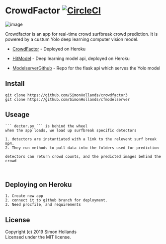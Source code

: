 # CrowdFactor [![CircleCI](https://circleci.com/gh/SimonHollands/crowdfactor3.svg?style=svg)](https://circleci.com/gh/SimonHollands/crowdfactor3)

![image](https://user-images.githubusercontent.com/22828446/68315875-52def480-006d-11ea-8f59-48ffc1b16ec0.png)


Crowdfactor is an app for real-time crowd surfbreak crowd prediction. It is powered by a custum Yolo deep learning computer vision model. 
* [CrowdFactor](https://crowdfactor.herokuapp.com/) - Deployed on Heroku
* [HitModel](https://crowdfactor.herokuapp.com/) - Deep learning model api, deployed on Heroku

* [ModelserverGithub](https://github.com/SimonHollands/cfmodelserver) - Repo for the flask api which serves the Yolo model


## Install
```
git clone https://github.com/SimonHollands/crowdfactor3
git clone https://github.com/SimonHollands/cfmodelserver 
```

## Useage
```
``` dector.py ``` is behind the wheel
when the app loads, we load up surfbreak specific detectors

1. detectors are instantiated with a link to the relevent surf break mp4. 
2. They run methods to pull data into the folders used for prediction

detectors can return crowd counts, and the predicted images behind the crowd 



```



## Deploying on Heroku
```
1. Create new app
2. connect it to github branch for deployment.
3. Need procfile, and requirements
```

## License
Copyright (c) 2019 Simon Hollands  
Licensed under the MIT license.